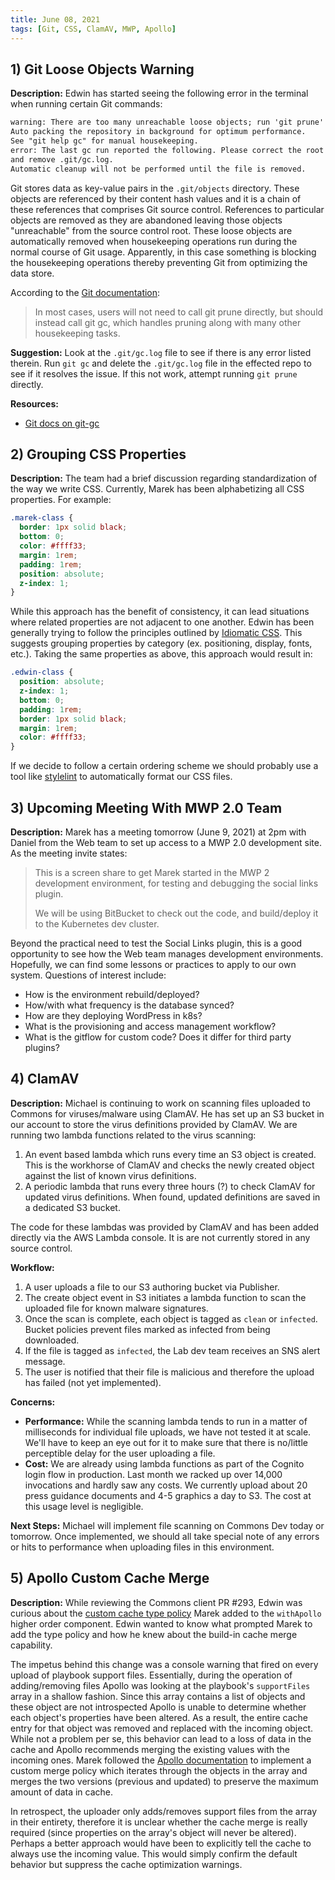 ```yaml
---
title: June 08, 2021
tags: [Git, CSS, ClamAV, MWP, Apollo]
---
```


## 1) Git Loose Objects Warning

**Description:** Edwin has started seeing the following error in the terminal when running certain Git commands:

```txt
warning: There are too many unreachable loose objects; run 'git prune' to remove them.
Auto packing the repository in background for optimum performance.
See "git help gc" for manual housekeeping.
error: The last gc run reported the following. Please correct the root cause
and remove .git/gc.log.
Automatic cleanup will not be performed until the file is removed.
```

Git stores data as key-value pairs in the `.git/objects` directory. These objects are referenced by their content hash values and it is a chain of these references that comprises Git source control. References to particular objects are removed as they are abandoned leaving those objects "unreachable" from the source control root. These loose objects are automatically removed when housekeeping operations run during the normal course of Git usage. Apparently, in this case something is blocking the housekeeping operations thereby preventing Git from optimizing the data store.

According to the [Git documentation](https://git-scm.com/docs/git-prune):

> In most cases, users will not need to call git prune directly, but should instead call git gc, which handles pruning along with many other housekeeping tasks.

**Suggestion:** Look at the `.git/gc.log` file to see if there is any error listed therein. Run `git gc` and delete the `.git/gc.log` file in the effected repo to see if it resolves the issue. If this not work, attempt running `git prune` directly.

**Resources:**

- [Git docs on git-gc](https://git-scm.com/docs/git-gc)

## 2) Grouping CSS Properties

**Description:** The team had a brief discussion regarding standardization of the way we write CSS. Currently, Marek has been alphabetizing all CSS properties. For example:

```css
.marek-class {
  border: 1px solid black;
  bottom: 0;
  color: #ffff33;
  margin: 1rem;
  padding: 1rem;
  position: absolute;
  z-index: 1;
}
```

While this approach has the benefit of consistency, it can lead situations where related properties are not adjacent to one another. Edwin has been generally trying to follow the principles outlined by [Idiomatic CSS](https://github.com/necolas/idiomatic-css). This suggests grouping properties by category (ex. positioning, display, fonts, etc.). Taking the same properties as above, this approach would result in:

```css
.edwin-class {
  position: absolute;
  z-index: 1;
  bottom: 0;
  padding: 1rem;
  border: 1px solid black;
  margin: 1rem;
  color: #ffff33;
}
```

If we decide to follow a certain ordering scheme we should probably use a tool like [stylelint](https://stylelint.io/) to automatically format our CSS files.

## 3) Upcoming Meeting With MWP 2.0 Team

**Description:** Marek has a meeting tomorrow (June 9, 2021) at 2pm with Daniel from the Web team to set up access to a MWP 2.0 development site. As the meeting invite states:

> This is a screen share to get Marek started in the MWP 2 development environment, for testing and debugging the social links plugin.
>
> We will be using BitBucket to check out the code, and build/deploy it to the Kubernetes dev cluster.

Beyond the practical need to test the Social Links plugin, this is a good opportunity to see how the Web team manages development environments. Hopefully, we can find some lessons or practices to apply to our own system. Questions of interest include:

- How is the environment rebuild/deployed?
- How/with what frequency is the database synced?
- How are they deploying WordPress in k8s?
- What is the provisioning and access management workflow?
- What is the gitflow for custom code? Does it differ for third party plugins?

## 4) ClamAV

**Description:** Michael is continuing to work on scanning files uploaded to Commons for viruses/malware using ClamAV. He has set up an S3 bucket in our account to store the virus definitions provided by ClamAV. We are running two lambda functions related to the virus scanning:

1. An event based lambda which runs every time an S3 object is created. This is the workhorse of ClamAV and checks the newly created object against the list of known virus definitions.
1. A periodic lambda that runs every three hours (?) to check ClamAV for updated virus definitions. When found, updated definitions are saved in a dedicated S3 bucket.

The code for these lambdas was provided by ClamAV and has been added directly via the AWS Lambda console. It is are not currently stored in any source control.

**Workflow:**

1. A user uploads a file to our S3 authoring bucket via Publisher.
1. The create object event in S3 initiates a lambda function to scan the uploaded file for known malware signatures.
1. Once the scan is complete, each object is tagged as `clean` or `infected`. Bucket policies prevent files marked as infected from being downloaded.
1. If the file is tagged as `infected`, the Lab dev team receives an SNS alert message.
1. The user is notified that their file is malicious and therefore the upload has failed (not yet implemented).

**Concerns:**

- **Performance:** While the scanning lambda tends to run in a matter of milliseconds for individual file uploads, we have not tested it at scale. We'll have to keep an eye out for it to make sure that there is no/little perceptible delay for the user uploading a file.
- **Cost:** We are already using lambda functions as part of the Cognito login flow in production. Last month we racked up over 14,000 invocations and hardly saw any costs. We currently upload about 20 press guidance documents and 4-5 graphics a day to S3. The cost at this usage level is negligible.

**Next Steps:** Michael will implement file scanning on Commons Dev today or tomorrow. Once implemented, we should all take special note of any errors or hits to performance when uploading files in this environment.

## 5) Apollo Custom Cache Merge

**Description:** While reviewing the Commons client PR #293, Edwin was curious about the [custom cache type policy](https://github.com/IIP-Design/content-commons-client/pull/293/files#diff-0a20f110091ee09aea650397f5cf201ce83c48e3c74a7e1d9573fb62f552f532) Marek added to the `withApollo` higher order component. Edwin wanted to know what prompted Marek to add the type policy and how he knew about the build-in cache merge capability.

The impetus behind this change was a console warning that fired on every upload of playbook support files. Essentially, during the operation of adding/removing files Apollo was looking at the playbook's `supportFiles` array in a shallow fashion. Since this array contains a list of objects and these object are not introspected Apollo is unable to determine whether each object's properties have been altered. As a result, the entire cache entry for that object was removed and replaced with the incoming object. While not a problem per se, this behavior can lead to a loss of data in the cache and Apollo recommends merging the existing values with the incoming ones. Marek followed the [Apollo documentation](https://www.apollographql.com/docs/react/caching/cache-field-behavior/#the-merge-function) to implement a custom merge policy which iterates through the objects in the array and merges the two versions (previous and updated) to preserve the maximum amount of data in cache.

In retrospect, the uploader only adds/removes support files from the array in their entirety, therefore it is unclear whether the cache merge is really required (since properties on the array's object will never be altered). Perhaps a better approach would have been to explicitly tell the cache to always use the incoming value. This would simply confirm the default behavior but suppress the cache optimization warnings.
